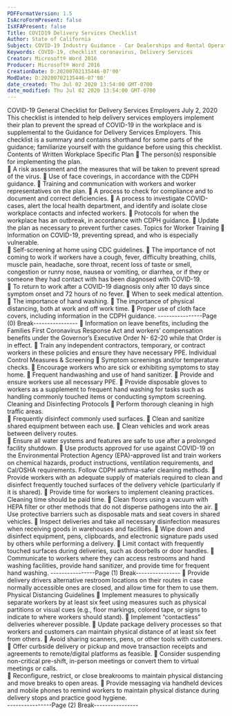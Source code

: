```yaml
---
PDFFormatVersion: 1.5
IsAcroFormPresent: false
IsXFAPresent: false
Title: COVID19 Delivery Services Checklist
Author: State of California
Subject: COVID-19 Industry Guidance - Car Dealerships and Rental Operators
Keywords: COVID-19, checklist coronavirus, Delivery Services
Creator: Microsoft® Word 2016
Producer: Microsoft® Word 2016
CreationDate: D:20200702135446-07'00'
ModDate: D:20200702135446-07'00'
date_created: Thu Jul 02 2020 13:54:00 GMT-0700
date_modified: Thu Jul 02 2020 13:54:00 GMT-0700
---
```

 
COVID-19 General Checklist 
for Delivery Services Employers 
July 2, 2020 
This checklist is intended to help delivery services employers implement their plan to prevent the 
spread of COVID-19 in the workplace and is supplemental to the Guidance for Delivery Services 
Employers. This checklist is a summary and contains shorthand for some parts of the guidance; 
familiarize yourself with the guidance before using this checklist. 
Contents of Written Workplace Specific Plan 
 The person(s) responsible for implementing the plan.  
 A risk assessment and the measures that will be taken to prevent spread of the 
virus. 
 Use of face coverings, in accordance with the CDPH guidance. 
 Training and communication with workers and worker representatives on the 
plan. 
 A process to check for compliance and to document and correct deficiencies. 
 A process to investigate COVID-cases, alert the local health department, and 
identify and isolate close workplace contacts and infected workers. 
 Protocols for when the workplace has an outbreak, in accordance with CDPH 
guidance. 
 Update the plan as necessary to prevent further cases. 
Topics for Worker Training 
 Information on COVID-19, preventing spread, and who is especially vulnerable.  
 Self-screening at home using CDC guidelines. 
 The importance of not coming to work if workers have a cough, fever, difficulty 
breathing, chills, muscle pain, headache, sore throat, recent loss of taste or smell, 
congestion or runny nose, nausea or vomiting, or diarrhea, or if they or someone 
they had contact with has been diagnosed with COVID-19.  
 To return to work after a COVID-19 diagnosis only after 10 days since symptom 
onset and 72 hours of no fever. 
 When to seek medical attention. 
 The importance of hand washing. 
 The importance of physical distancing, both at work and off work time. 
 Proper use of cloth face covers, including information in the CDPH guidance. 
----------------Page (0) Break----------------
 Information on leave benefits, including the Families First Coronavirus Response 
Act and workers’ compensation benefits under the Governor’s Executive Order N-
62-20 while that Order is in effect. 
 Train any independent contractors, temporary, or contract workers in these 
policies and ensure they have necessary PPE. 
Individual Control Measures & Screening 
 Symptom screenings and/or temperature checks. 
 Encourage workers who are sick or exhibiting symptoms to stay home. 
 Frequent handwashing and use of hand sanitizer. 
 Provide and ensure workers use all necessary PPE. 
 Provide disposable gloves to workers as a supplement to frequent hand washing 
for  tasks such as handling commonly touched items or conducting symptom 
screening.  
Cleaning and Disinfecting Protocols 
 Perform thorough cleaning in high traffic areas.  
 Frequently disinfect commonly used surfaces. 
 Clean and sanitize shared equipment between each use. 
 Clean vehicles and work areas between delivery routes.  
 Ensure all water systems and features are safe to use after a prolonged facility 
shutdown. 
 Use products approved for use against COVID-19 on the Environmental Protection 
Agency (EPA)-approved list and train workers on chemical hazards, product 
instructions, ventilation requirements, and Cal/OSHA requirements. Follow CDPH 
asthma-safer cleaning methods. 
 Provide workers with an adequate supply of materials required to clean and 
disinfect frequently touched surfaces of the delivery vehicle (particularly if it is 
shared). 
 Provide time for workers to implement cleaning practices. Cleaning time should 
be paid time. 
 Clean floors using a vacuum with HEPA filter or other methods that do not 
disperse pathogens into the air. 
 Use protective barriers such as disposable mats and seat covers in shared 
vehicles. 
 Inspect deliveries and take all necessary disinfection measures when receiving 
goods in warehouses and facilities. 
 Wipe down and disinfect equipment, pens, clipboards, and electronic signature 
pads used by others while performing a delivery. 
 Limit contact with frequently touched surfaces during deliveries, such as doorbells 
or door handles. 
 Communicate to workers where they can access restrooms and hand washing 
facilities, provide hand sanitizer, and provide time for frequent hand washing. 
----------------Page (1) Break----------------
 Provide delivery drivers alternative restroom locations on their routes in case 
normally accessible ones are closed, and allow time for them to use them. 
Physical Distancing Guidelines 
 Implement measures to physically separate workers by at least six feet using 
measures such as physical partitions or visual cues (e.g., floor markings, colored 
tape, or signs to indicate to where workers should stand). 
 Implement “contactless” deliveries wherever possible. 
 Update package delivery processes so that workers and customers can maintain 
physical distance of at least six feet from others. 
 Avoid sharing scanners, pens, or other tools with customers. 
 Offer curbside delivery or pickup and move transaction receipts and agreements 
to remote/digital platforms as feasible. 
 Consider suspending non-critical pre-shift, in-person meetings or convert them to 
virtual meetings or calls.  
 Reconfigure, restrict, or close breakrooms to maintain physical distancing and 
move breaks to open areas. 
 Provide messaging via handheld devices and mobile phones to remind workers 
to maintain physical distance during delivery stops and practice good hygiene.  
----------------Page (2) Break----------------
